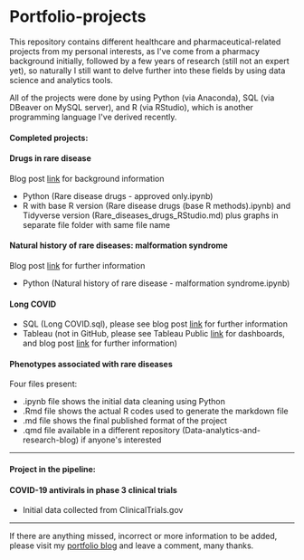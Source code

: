 # Portfolio-projects
This repository contains different healthcare and pharmaceutical-related projects from my personal interests, as I've come from a pharmacy background initially, followed by a few years of research (still not an expert yet), so naturally I still want to delve further into these fields by using data science and analytics tools.

All of the projects were done by using Python (via Anaconda), SQL (via DBeaver on MySQL server), and R (via RStudio), which is another programming language I've derived recently.


#### Completed projects:
#### Drugs in rare disease
Blog post [link](https://jhylin.github.io/Data-analytics-and-research-blog/posts/Drugs%20in%20rare%20diseases/RareDiseasesDrugs.html) for background information
- Python (Rare disease drugs - approved only.ipynb)
- R with base R version (Rare disease drugs (base R methods).ipynb) and Tidyverse version (Rare_diseases_drugs_RStudio.md) plus graphs in separate file folder with same file name

#### Natural history of rare diseases: malformation syndrome
Blog post [link](https://jhylin.github.io/Data-analytics-and-research-blog/posts/Natural%20history%20of%20rare%20diseases%20–%20malformation%20syndrome/NaturalHistoryRareDiseasesMalSyn.html) for further information
- Python (Natural history of rare disease - malformation syndrome.ipynb)

#### Long COVID 
- SQL (Long COVID.sql), please see blog post [link](https://jhylin.github.io/Data-analytics-and-research-blog/posts/Long%20COVID%20data%20in%20SQL/LongCOVIDSQL.html) for further information
- Tableau (not in GitHub, please see Tableau Public [link](https://public.tableau.com/app/profile/jennifer.hy.lin/viz/CharacterisinglongCOVID/Riskfactorswithclinicalassociations) for dashboards, and blog post [link](https://jhylin.github.io/Data-analytics-and-research-blog/posts/Long%20COVID%20dashboard/TableauDashboard.html) for further information)

#### Phenotypes associated with rare diseases
Four files present:
* .ipynb file shows the initial data cleaning using Python
* .Rmd file shows the actual R codes used to generate the markdown file
* .md file shows the final published format of the project
* .qmd file available in a different repository (Data-analytics-and-research-blog) if anyone's interested

---

#### Project in the pipeline:
#### COVID-19 antivirals in phase 3 clinical trials
* Initial data collected from ClinicalTrials.gov

---

If there are anything missed, incorrect or more information to be added, please visit my [portfolio blog](https://jhylin.github.io/Data-analytics-and-research-blog/) and leave a comment, many thanks.